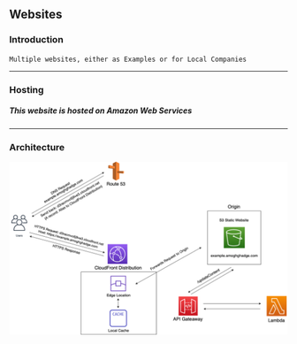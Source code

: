 ## Websites

### Introduction
    Multiple websites, either as Examples or for Local Companies
___________________________________________________________________________________________________

### Hosting
##### This website is hosted on Amazon Web Services
___________________________________________________________________________________________________

### Architecture
![Architecture](Website_Backend.png)
